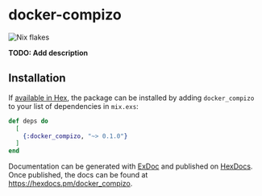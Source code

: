 # docker-compizo

![Nix flakes](https://img.shields.io/badge/Nix%20flakes-5277C3?logo=nixos&logoColor=white&style=flat-square)

**TODO: Add description**

## Installation

If [available in Hex](https://hex.pm/docs/publish), the package can be installed
by adding `docker_compizo` to your list of dependencies in `mix.exs`:

```elixir
def deps do
  [
    {:docker_compizo, "~> 0.1.0"}
  ]
end
```

Documentation can be generated with [ExDoc](https://github.com/elixir-lang/ex_doc)
and published on [HexDocs](https://hexdocs.pm). Once published, the docs can
be found at <https://hexdocs.pm/docker_compizo>.
